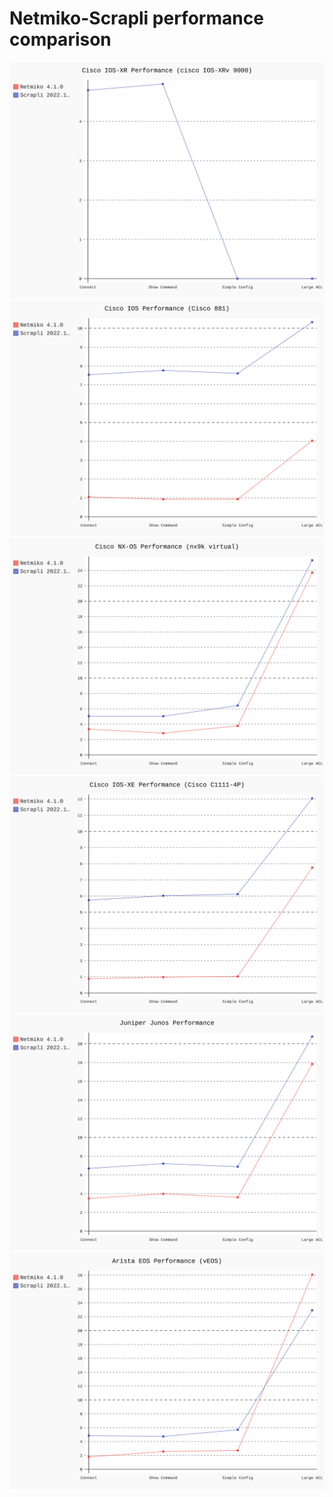 
# Netmiko-Scrapli performance comparison
![](graphs_netmiko_scrapli/netmiko_scrapli_cisco_xr.svg)
![](graphs_netmiko_scrapli/netmiko_scrapli_cisco_ios.svg)
![](graphs_netmiko_scrapli/netmiko_scrapli_cisco_nxos.svg)
![](graphs_netmiko_scrapli/netmiko_scrapli_cisco_xe.svg)
![](graphs_netmiko_scrapli/netmiko_scrapli_juniper_junos.svg)
![](graphs_netmiko_scrapli/netmiko_scrapli_arista_eos.svg)